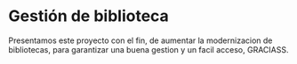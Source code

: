 Gestión de biblioteca
=====================================
Presentamos este proyecto con el fin, de aumentar la modernizacion de bibliotecas, para garantizar una buena gestion y un facil acceso, GRACIASS.
